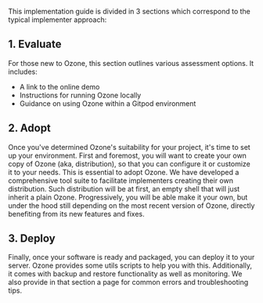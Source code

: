 This implementation guide is divided in 3 sections which correspond to the typical implementer approach:

## 1. Evaluate
For those new to Ozone, this section outlines various assessment options. It includes:

- A link to the online demo
- Instructions for running Ozone locally
- Guidance on using Ozone within a Gitpod environment

## 2. Adopt
Once you've determined Ozone's suitability for your project, it's time to set up your environment.
First and foremost, you will want to create your own copy of Ozone (aka, distribution), so that you can configure it or customize it to your needs. This is essential to adopt Ozone. We have developed a comprehensive tool suite to facilitate implementers creating their own distribution. Such distribution will be at first, an empty shell that will just inherit a plain Ozone. Progressively, you will be able make it your own, but under the hood still depending on the most recent version of Ozone, directly benefiting from its new features and fixes.

## 3. Deploy
Finally, once your software is ready and packaged, you can deploy it to your server. Ozone provides some utils scripts to help you with this. Additionally, it comes with backup and restore functionality as well as monitoring. We also provide in that section a page for common errors and troubleshooting tips.

